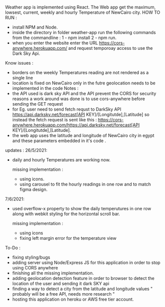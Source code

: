 Weather app is  implemented using React.
The Web app get the maximum, lowsest, current, weekly and hourly Temperature of NewCairo city.
HOW TO RUN : 
- install NPM and Node.
- inside the directory in folder weather-app run the following commands from the commandline : 1 - npm install 2 - npm run.
- when you enter the website enter  the URL https://cors-anywhere.herokuapp.com/ and request temporoay access to use the Dark Sky Api.


Know issues : 
 - borders on the weekly Temperatures reading are not rendered as a single line
 - location is fixed on NewCairo only in the futre geolocation needs to be implemented in the code 
Notes : 
- the API used is dark sky API and the API prevent the CORS for security reasons a work around was done is to use cors-anywhere before sending the GET request
- for Eg. user need to send fetch requst to DarkSky API https://api.darksky.net/forecast[API KEY]/[Longitutde],[Latitude] so instead the fetch request is sent 
  like this : https://cors-anywhere.herokuapp.com/https://api.darksky.net/forecast[API KEY]/[Longitutde],[Latitude].
- the web app uses the latitude and longitude of NewCairo city in egypt and these parameters  embedded in it's code .

updates : 
  26/5/2021:
 - daily and hourly Temperatures are working now.
 
     missing implementation :
     - using icons.
     - using carousel to fit the hourly readings in one row and to match figma design.

 7/6/2021:
 -  used overflow-x property to show the daily temperutures in one row along with webkit styling for the horizontal scroll bar.
 
     missing implementation : 
     - using icons 
     - fixing left margin error for the temperature view
  
  To-Do :
   - fixing styling/bugs
   - adding server using Node/Express JS for this application in order to stop using CORS anywhere 
   - finishing all the missing implementation.
   - adding geolocation detection feature in order to browser to detect the location of the user and sending it dark SKY api
   - finding a way to detect a city from the latitude and longitude values " probably will be a free API, needs more research "
   - hosting this application  on heroku or AWS free tier account.
   
